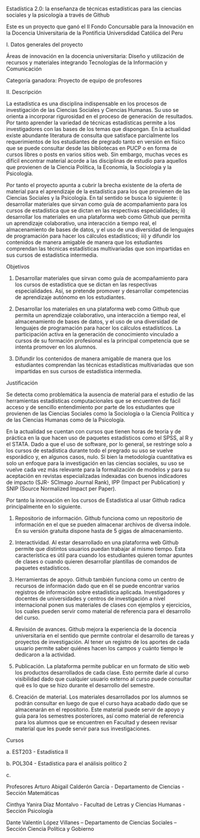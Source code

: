 Estadística 2.0: la enseñanza de técnicas estadísticas para las ciencias sociales y la psicología a través de Github

Este es un proyecto que ganó el II Fondo Concursable para la Innovación en la Docencia Universitaria de la Pontificia Universdidad Católica del Peru

I. Datos generales del proyecto

Áreas de innovación en la docencia universitaria: Diseño y utilización de recursos y materiales integrando Tecnologías  de la Información y  Comunicación

Categoría ganadora: Proyecto de equipo de profesores

II. Descripción

La estadística es una disciplina indispensable en los procesos de investigación de las Ciencias Sociales y Ciencias Humanas. Su uso se orienta a incorporar rigurosidad en el proceso de generación de resultados. Por tanto aprender la variedad de técnicas estadísticas permite a los investigadores con las bases de los temas que dispongan. En la actualidad existe abundante literatura de consulta que satisface parcialmente los requerimientos de los estudiantes de pregrado tanto en versión en físico que se puede consultar desde las bibliotecas en PUCP o en forma de cursos libres o posts en varios sitios web. Sin embargo, muchas veces es difícil encontrar material acorde a las disciplinas de estudio para aquellos que provienen de la Ciencia Política, la Economía, la Sociología y la Psicología.  

Por tanto el proyecto apunta a cubrir la brecha existente de la oferta de material para el aprendizaje de la estadística para los que provienen de las Ciencias Sociales y la Psicología. En tal sentido se busca lo siguiente: i) desarrollar materiales que sirvan como guía de acompañamiento para los cursos de estadística que se dictan en las respectivas especialidades; ii) desarrollar los materiales en una plataforma web como Github  que permita un aprendizaje colaborativo, una interacción a tiempo real, el almacenamiento de bases de datos, y el uso de una diversidad de lenguajes de programación para hacer los cálculos estadísticos; iii) y difundir los contenidos de manera amigable de manera que los estudiantes comprendan las técnicas estadísticas multivariadas que son impartidas en sus cursos de estadística intermedia.

Objetivos

1. Desarrollar materiales que sirvan como guía de acompañamiento para los cursos de estadística que se dictan en las respectivas especialidades. Así, se pretende promover y desarrollar competencias de aprendizaje autónomo en los  estudiantes. 
2. Desarrollar los materiales en una plataforma web como Github que permita un aprendizaje colaborativo, una interacción a tiempo real, el almacenamiento de  bases de datos, y el uso de una diversidad de lenguajes de programación para  hacer los cálculos estadísticos. La participación activa en la generación de conocimiento vinculado a cursos de su formación profesional es la principal competencia que se intenta promover en los alumnos. 

3. Difundir los contenidos de manera amigable de manera que los estudiantes comprendan las técnicas estadísticas multivariadas que son impartidas en sus  cursos de estadística intermedia.

Justificación

Se detecta como problemática la ausencia de material para el estudio de las herramientas estadísticas computacionales que se encuentren de fácil acceso y de sencillo entendimiento por parte de los estudiantes que provienen de las Ciencias Sociales como la Sociología o la Ciencia Política y de las Ciencias Humanas como de la Psicología.

En la actualidad se cuentan con cursos que tienen horas de teoría y de práctica en la que hacen uso de paquetes estadísticos como el SPSS, al R y el STATA. Dado a que el uso de software, por lo general, se restringe solo a los cursos de estadística durante todo el pregrado su uso se vuelve esporádico y, en algunos casos, nulo. Si bien la metodología cuantitativa es solo un enfoque para la investigación en las ciencias sociales, su uso se vuelve cada vez más relevante para la formalización de modelos y para su aceptación en revistas especializadas indexadas con buenos indicadores de impacto (SJR- SCImago Journal Rank), IPP (Impact per Publication) y SNIP (Source Normalized Impact per Paper).

Por tanto la innovación en los cursos de Estadística al usar Github radica principalmente en lo siguiente.

1. Repositorio de información. Github funciona como un repositorio de información en el que se pueden almacenar archivos de diversa índole. En su versión gratuita dispone hasta de 5 gigas de almacenamiento. 

2. Interactividad. Al estar desarrollado en una plataforma web Github permite que distintos usuarios puedan trabajar al mismo tiempo. Esta característica es útil para cuando los estudiantes quieren tomar apuntes de clases o cuando quieren desarrollar plantillas de comandos de paquetes estadísticos.

3. Herramientas de apoyo. Github también funciona como un centro de recursos de información dado que en él se puede encontrar varios registros de información sobre estadística aplicada. Investigadores y docentes de universidades y centros de investigación a nivel internacional ponen sus materiales de clases con ejemplos y ejercicios, los cuales pueden servir como material de referencia para el desarrollo del curso.

4. Revisión de avances. Github mejora la experiencia de la docencia universitaria en el sentido que permite controlar el desarrollo de tareas y proyectos de investigación. Al tener un registro de los aportes de cada usuario permite saber quiénes hacen los campos y cuánto tiempo le dedicaron a la actividad.

5. Publicación. La plataforma permite publicar en un formato de sitio web los productos desarrollados de cada clase. Esto permite darle al curso visibilidad dado que cualquier usuario externo al curso puede consultar qué es lo que se hizo durante el desarrollo del semestre.

6. Creación de material. Los materiales desarrollados por los alumnos se podrán consultar en luego de que el curso haya acabado dado que se almacenarán en el repositorio. Este material puede servir de apoyo y guía para los semestres posteriores, así como material de referencia para los alumnos que se encuentren en Facultad y deseen revisar material que les puede servir para sus investigaciones.

Cursos

a.  EST203 - Estadística II

b.  POL304  - Estadística para el análisis político 2

c.  

Profesores
Arturo Abigail Calderón García - Departamento de Ciencias - Sección Matemáticas

Cinthya Yanira Díaz Montalvo - Facultad de Letras y Ciencias Humanas - Sección Psicología

 Dante Valentín López Villanes – Departamento de Ciencias Sociales – Sección Ciencia Política y Gobierno


